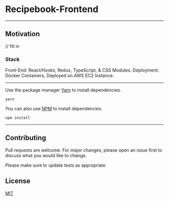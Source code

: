 # Recipebook-Frontend

<hr />

## Motivation
// fill in 

### Stack
Front-End: React/Hooks, Redux, TypeScript, & CSS Modules.
Deployment: Docker Containers, Deployed on AWS EC2 Instance.

<hr />

Use the package manager [Yarn](https://yarnpkg.com/lang/en/) to install dependencies.

```
yarn
```


You can also use [NPM](https://www.npmjs.com) to install dependencies.

```
npm install
```
<hr />

## Contributing

Pull requests are welcome. For major changes, please open an issue first to discuss what you would like to change.

Please make sure to update tests as appropriate.

## License

[MIT](https://choosealicense.com/licenses/mit/)
